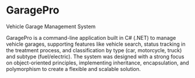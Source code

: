 # GaragePro
Vehicle Garage Management System

GaragePro is a command-line application built in C# (.NET) to manage vehicle garages, supporting features like vehicle search, status tracking in the treatment process, and classification by type (car, motorcycle, truck) and subtype (fuel/electric). The system was designed with a strong focus on object-oriented principles, implementing inheritance, encapsulation, and polymorphism to create a flexible and scalable solution.
